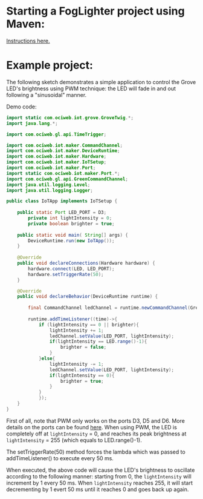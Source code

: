# Starting a FogLighter project using Maven: 
[Instructions here.](https://github.com/oci-pronghorn/FogLighter/blob/master/README.md)
 
# Example project:
 
The following sketch demonstrates a simple application to control the Grove LED's brightness using PWM technique: the LED will fade in and out following a "sinusoidal" manner.
 
Demo code:
```java
import static com.ociweb.iot.grove.GroveTwig.*;
import java.lang.*;

import com.ociweb.gl.api.TimeTrigger;

import com.ociweb.iot.maker.CommandChannel;
import com.ociweb.iot.maker.DeviceRuntime;
import com.ociweb.iot.maker.Hardware;
import com.ociweb.iot.maker.IoTSetup;
import com.ociweb.iot.maker.Port;
import static com.ociweb.iot.maker.Port.*;
import com.ociweb.gl.api.GreenCommandChannel;
import java.util.logging.Level;
import java.util.logging.Logger;

public class IoTApp implements IoTSetup {
           
	public static Port LED_PORT = D3;
        private int lightIntensity = 0;
        private boolean brighter = true;
        
    public static void main( String[] args) {
        DeviceRuntime.run(new IoTApp());
    }    
    
    @Override
    public void declareConnections(Hardware hardware) {
        hardware.connect(LED, LED_PORT);
        hardware.setTriggerRate(50);
    }

    @Override
    public void declareBehavior(DeviceRuntime runtime) {
        
        final CommandChannel ledChannel = runtime.newCommandChannel(GreenCommandChannel.DYNAMIC_MESSAGING);
           
        runtime.addTimeListener((time)->{
            if (lightIntensity == 0 || brighter){                
                lightIntensity += 1;
                ledChannel.setValue(LED_PORT, lightIntensity);
                if(lightIntensity == LED.range()-1){
                    brighter = false;
                }
            }else{
                lightIntensity -= 1;
                ledChannel.setValue(LED_PORT, lightIntensity);
                if(lightIntensity == 0){
                    brighter = true;
                }
            }            
            });            
    }
}
```			
First of all, note that PWM only works on the ports D3, D5 and D6. More details on the ports can be found [here](https://www.dexterindustries.com/GrovePi/engineering/port-description/). When using PWM, the LED is completely off at ```lightIntensity``` = 0, and reaches its peak brightness at ```lightIntensity``` = 255 (which equals to LED.range()-1). 

The setTriggerRate(50) method forces the lambda which was passed to addTimeListener() to execute every 50 ms. 

When executed, the above code will cause the LED's brightness to oscillate according to the following manner: starting from 0, the ```lightIntensity``` will increment by 1 every 50 ms. When ```lightIntensity``` reaches 255, it will start decrementing by 1 evert 50 ms until it reaches 0 and goes back up again. 
 

 
 
 
 
 
 
